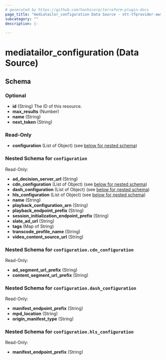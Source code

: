 ```yaml
---
# generated by https://github.com/hashicorp/terraform-plugin-docs
page_title: "mediatailor_configuration Data Source - ott-tfprovider-awsmt"
subcategory: ""
description: |-
  
---
```


# mediatailor_configuration (Data Source)





<!-- schema generated by tfplugindocs -->
## Schema

### Optional

- **id** (String) The ID of this resource.
- **max_results** (Number)
- **name** (String)
- **next_token** (String)

### Read-Only

- **configuration** (List of Object) (see [below for nested schema](#nestedatt--configuration))

<a id="nestedatt--configuration"></a>
### Nested Schema for `configuration`

Read-Only:

- **ad_decision_server_url** (String)
- **cdn_configuration** (List of Object) (see [below for nested schema](#nestedobjatt--configuration--cdn_configuration))
- **dash_configuration** (List of Object) (see [below for nested schema](#nestedobjatt--configuration--dash_configuration))
- **hls_configuration** (List of Object) (see [below for nested schema](#nestedobjatt--configuration--hls_configuration))
- **name** (String)
- **playback_configuration_arn** (String)
- **playback_endpoint_prefix** (String)
- **session_initialization_endpoint_prefix** (String)
- **slate_ad_url** (String)
- **tags** (Map of String)
- **transcode_profile_name** (String)
- **video_content_source_url** (String)

<a id="nestedobjatt--configuration--cdn_configuration"></a>
### Nested Schema for `configuration.cdn_configuration`

Read-Only:

- **ad_segment_url_prefix** (String)
- **content_segment_url_prefix** (String)


<a id="nestedobjatt--configuration--dash_configuration"></a>
### Nested Schema for `configuration.dash_configuration`

Read-Only:

- **manifest_endpoint_prefix** (String)
- **mpd_location** (String)
- **origin_manifest_type** (String)


<a id="nestedobjatt--configuration--hls_configuration"></a>
### Nested Schema for `configuration.hls_configuration`

Read-Only:

- **manifest_endpoint_prefix** (String)


